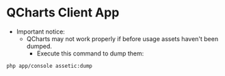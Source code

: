 QCharts Client App
=============


- Important notice:
    + QCharts may not work properly if before usage assets haven't been dumped.
        + Execute this command to dump them:
```
php app/console assetic:dump
```